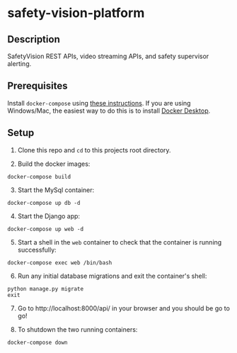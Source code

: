 # safety-vision-platform

## Description

SafetyVision REST APIs, video streaming APIs, and safety supervisor alerting.

## Prerequisites
Install `docker-compose` using [these instructions](https://docs.docker.com/compose/install/). If you are using Windows/Mac, the easiest way to do this is to install [Docker Desktop](https://www.docker.com/products/docker-desktop).

## Setup

1. Clone this repo and `cd` to this projects root directory.

2. Build the docker images:
```
docker-compose build
```

3. Start the MySql container:
```
docker-compose up db -d
```

4. Start the Django app:
```
docker-compose up web -d
```

5. Start a shell in the `web` container to check that the container is running successfully:
```
docker-compose exec web /bin/bash
```

6. Run any initial database migrations and exit the container's shell:
```
python manage.py migrate
exit
```

7. Go to http://localhost:8000/api/ in your browser and you should be go to go!

8. To shutdown the two running containers:
```
docker-compose down
```


